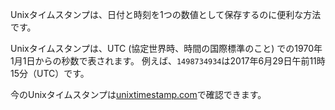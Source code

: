 Unixタイムスタンプは、日付と時刻を1つの数値として保存するのに便利な方法です。

Unixタイムスタンプは、UTC (協定世界時、時間の国際標準のこと) での1970年1月1日からの秒数で表されます。 例えば、`1498734934`は2017年6月29日午前11時15分（UTC）です。

今のUnixタイムスタンプは[unixtimestamp.com](http://www.unixtimestamp.com/)で確認できます。